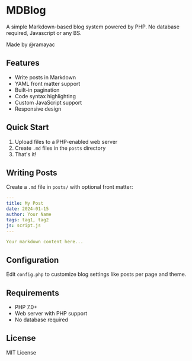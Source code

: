 # MDBlog

A simple Markdown-based blog system powered by PHP. 
No database required, Javascript or any BS.

Made by @ramayac


## Features

- Write posts in Markdown
- YAML front matter support
- Built-in pagination
- Code syntax highlighting
- Custom JavaScript support
- Responsive design

## Quick Start

1. Upload files to a PHP-enabled web server
2. Create `.md` files in the `posts` directory
3. That's it!

## Writing Posts

Create a `.md` file in `posts/` with optional front matter:

```yaml
---
title: My Post
date: 2024-01-15
author: Your Name
tags: tag1, tag2
js: script.js
---

Your markdown content here...
```

## Configuration

Edit `config.php` to customize blog settings like posts per page and theme.

## Requirements

- PHP 7.0+
- Web server with PHP support
- No database required

## License

MIT License